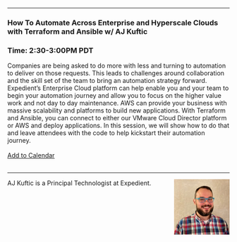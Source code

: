 <style>
body {background-image:url('github-site-BG.png'); background-repeat: repeat-y; }
  .wrapper {margin-top:75px;}
  header {top:20px!important;
  .session-wrapper{border:1px solid #36373b; border-radius:5px; padding:20px; background-color:##D3D3D3;}
  
</style>
<hr/>

### **How To Automate Across Enterprise and Hyperscale Clouds with Terraform and Ansible w/ AJ Kuftic**
### **Time: 2:30-3:00PM PDT**
<div class="session-wrapper">
Companies are being asked to do more with less and turning to automation to deliver on those requests. This leads to challenges around collaboration and the skill set of the team to bring an automation strategy forward. Expedient’s Enterprise Cloud platform can help enable you and your team to begin your automation journey and allow you to focus on the higher value work and not day to day maintenance. AWS can provide your business with massive scalability and platforms to build new applications. With Terraform and Ansible, you can connect to either our VMware Cloud Director platform or AWS and deploy applications. In this session, we will show how to do that and leave attendees with the code to help kickstart their automation journey.
<br><br> 
<a title="Add to Calendar" class="addeventatc" data-id="YC5085530" href="https://www.addevent.com/event/YC5085530" target="_blank" rel="nofollow">Add to Calendar</a>
        <script type="text/javascript" src="https://addevent.com/libs/atc/1.6.1/atc.min.js" async defer></script>
</div>
<br> 
<hr/>
<img src="aj_kuftic.jpg" alt="AJ Kuftic" width="25%" align="right">
    
<p>AJ Kuftic is a Principal Technologist at Expedient.</p>
